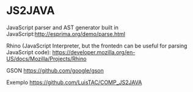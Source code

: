 # JS2JAVA

JavaScript parser and AST generator built in JavaScript:http://esprima.org/demo/parse.html

Rhino (JavaScript Interpreter, but the frontedn can be useful for parsing JavaScript code): https://developer.mozilla.org/en-US/docs/Mozilla/Projects/Rhino

GSON https://github.com/google/gson

Exemplo https://github.com/LuisTAC/COMP_JS2JAVA
